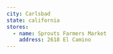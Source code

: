 ```yaml
---
city: Carlsbad
state: california
stores:
  - name: Sprouts Farmers Market
    address: 2618 El Camino
---
```

